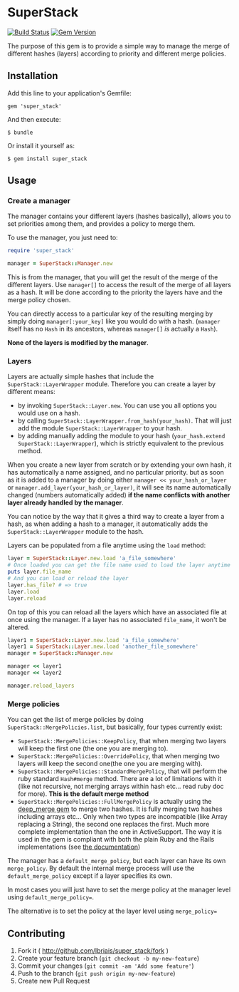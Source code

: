 # SuperStack
 [![Build Status](https://travis-ci.org/lbriais/super_stack.svg)](https://travis-ci.org/lbriais/super_stack)
 [![Gem Version](https://badge.fury.io/rb/super_stack.svg)](http://badge.fury.io/rb/super_stack)

The purpose of this gem is to provide a simple way to manage the merge of different
hashes (layers) according to priority and different merge policies.

## Installation

Add this line to your application's Gemfile:

    gem 'super_stack'

And then execute:

    $ bundle

Or install it yourself as:

    $ gem install super_stack

## Usage

### Create a manager

The manager contains your different layers (hashes basically), allows you to set priorities among them, and provides
a policy to merge them.

To use the manager, you just need to:

```ruby
require 'super_stack'

manager = SuperStack::Manager.new
```

This is from the manager, that you will get the result of the merge of the different layers. Use `manager[]` to access
the result of the merge of all layers as a hash. It will be done according to the priority the layers have and the merge
policy chosen.

You can directly access to a particular key of the resulting merging by simply doing `manager[:your_key]` like you would
do with a hash. (`manager` itself has no `Hash` in its ancestors, whereas `manager[]` *is* actually a `Hash`).

**None of the layers is modified by the manager**.


### Layers

Layers are actually simple hashes that include the `SuperStack::LayerWrapper` module. Therefore you can create a layer by
different means:

* by invoking `SuperStack::Layer.new`. You can use you all options you would use on a hash.
* by calling `SuperStack::LayerWrapper.from_hash(your_hash)`. That will just add the module `SuperStack::LayerWrapper`
  to your hash.
* by adding manually adding the module to your hash (`your_hash.extend SuperStack::LayerWrapper`), which is strictly
  equivalent to the previous method.

When you create a new layer from scratch or by extending your own hash, it has automatically a name assigned, and no
particular priority. but as soon as it is added to a manager by doing either `manager << your_hash_or_layer` or
`manager.add_layer(your_hash_or_layer)`, it will see its name automatically changed (numbers automatically added) **if
the name conflicts with another layer already handled by the manager**.

You can notice by the way that it gives a third way to create a layer from a hash, as when adding a hash to a manager,
it automatically adds the `SuperStack::LayerWrapper` module to the hash.

Layers can be populated from a file anytime using the `load` method:

```ruby
layer = SuperStack::Layer.new.load 'a_file_somewhere'
# Once loaded you can get the file name used to load the layer anytime
puts layer.file_name
# And you can load or reload the layer
layer.has_file? # => true
layer.load
layer.reload
```

On top of this you can reload all the layers which have an associated file at once using the manager. If a layer has
no associated `file_name`, it won't be altered.

```ruby
layer1 = SuperStack::Layer.new.load 'a_file_somewhere'
layer1 = SuperStack::Layer.new.load 'another_file_somewhere'
manager = SuperStack::Manager.new

manager << layer1
manager << layer2

manager.reload_layers
```


### Merge policies

You can get the list of merge policies by doing `SuperStack::MergePolicies.list`, but basically, four types currently
exist:

* `SuperStack::MergePolicies::KeepPolicy`, that when merging two layers will keep the first one (the one you are merging
  to).
* `SuperStack::MergePolicies::OverridePolicy`, that when merging two layers will keep the second one(the one you are
  merging with).
* `SuperStack::MergePolicies::StandardMergePolicy`, that will perform the ruby standard `Hash#merge` method. There are
  a lot of limitations with it (like not recursive, not merging arrays within hash etc... read ruby doc for more).
  **This is the default merge method**
* `SuperStack::MergePolicies::FullMergePolicy` is actually using the [deep_merge gem][DMG] to merge two hashes. It is
  fully merging two hashes including arrays etc... Only when two types are incompatible (like Array replacing a String),
  the second one replaces the first. Much more complete implementation than the one in ActiveSupport. The way it is used
  in the gem is compliant with both the plain Ruby and the Rails implementations (see [the documentation][DMGithub])

The manager has a `default_merge_policy`, but each layer can have its own `merge_policy`. By default the internal merge
process will use the `default_merge_policy` except if a layer specifies its own.

In most cases you will just have to set the merge policy at the manager level using `default_merge_policy=`.

The alternative is to set the policy at the layer level using `merge_policy=`

## Contributing

1. Fork it ( http://github.com/lbriais/super_stack/fork )
2. Create your feature branch (`git checkout -b my-new-feature`)
3. Commit your changes (`git commit -am 'Add some feature'`)
4. Push to the branch (`git push origin my-new-feature`)
5. Create new Pull Request


[DMG]:      https://rubygems.org/gems/deep_merge        "Deep Merge gem"
[DMGithub]: https://github.com/danielsdeleo/deep_merge  "Deep Merge Github project"


